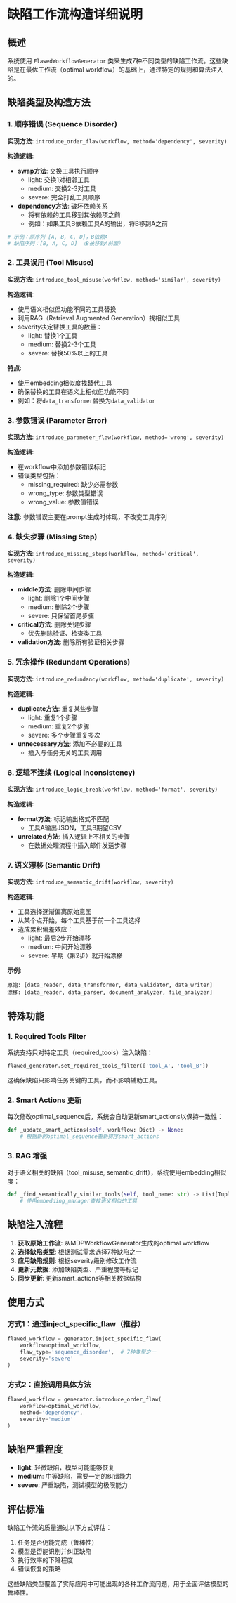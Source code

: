 # 缺陷工作流构造详细说明

## 概述

系统使用 `FlawedWorkflowGenerator` 类来生成7种不同类型的缺陷工作流。这些缺陷是在最优工作流（optimal workflow）的基础上，通过特定的规则和算法注入的。

## 缺陷类型及构造方法

### 1. 顺序错误 (Sequence Disorder)

**实现方法**: `introduce_order_flaw(workflow, method='dependency', severity)`

**构造逻辑**:
- **swap方法**: 交换工具执行顺序
  - light: 交换1对相邻工具
  - medium: 交换2-3对工具
  - severe: 完全打乱工具顺序
- **dependency方法**: 破坏依赖关系
  - 将有依赖的工具移到其依赖项之前
  - 例如：如果工具B依赖工具A的输出，将B移到A之前

```python
# 示例：原序列 [A, B, C, D]，B依赖A
# 缺陷序列：[B, A, C, D] （B被移到A前面）
```

### 2. 工具误用 (Tool Misuse)

**实现方法**: `introduce_tool_misuse(workflow, method='similar', severity)`

**构造逻辑**:
- 使用语义相似但功能不同的工具替换
- 利用RAG（Retrieval Augmented Generation）找相似工具
- severity决定替换工具的数量：
  - light: 替换1个工具
  - medium: 替换2-3个工具
  - severe: 替换50%以上的工具

**特点**:
- 使用embedding相似度找替代工具
- 确保替换的工具在语义上相似但功能不同
- 例如：将`data_transformer`替换为`data_validator`

### 3. 参数错误 (Parameter Error)

**实现方法**: `introduce_parameter_flaw(workflow, method='wrong', severity)`

**构造逻辑**:
- 在workflow中添加参数错误标记
- 错误类型包括：
  - missing_required: 缺少必需参数
  - wrong_type: 参数类型错误
  - wrong_value: 参数值错误

**注意**: 参数错误主要在prompt生成时体现，不改变工具序列

### 4. 缺失步骤 (Missing Step)

**实现方法**: `introduce_missing_steps(workflow, method='critical', severity)`

**构造逻辑**:
- **middle方法**: 删除中间步骤
  - light: 删除1个中间步骤
  - medium: 删除2个步骤
  - severe: 只保留首尾步骤
- **critical方法**: 删除关键步骤
  - 优先删除验证、检查类工具
- **validation方法**: 删除所有验证相关步骤

### 5. 冗余操作 (Redundant Operations)

**实现方法**: `introduce_redundancy(workflow, method='duplicate', severity)`

**构造逻辑**:
- **duplicate方法**: 重复某些步骤
  - light: 重复1个步骤
  - medium: 重复2个步骤
  - severe: 多个步骤重复多次
- **unnecessary方法**: 添加不必要的工具
  - 插入与任务无关的工具调用

### 6. 逻辑不连续 (Logical Inconsistency)

**实现方法**: `introduce_logic_break(workflow, method='format', severity)`

**构造逻辑**:
- **format方法**: 标记输出格式不匹配
  - 工具A输出JSON，工具B期望CSV
- **unrelated方法**: 插入逻辑上不相关的步骤
  - 在数据处理流程中插入邮件发送步骤

### 7. 语义漂移 (Semantic Drift)

**实现方法**: `introduce_semantic_drift(workflow, severity)`

**构造逻辑**:
- 工具选择逐渐偏离原始意图
- 从某个点开始，每个工具基于前一个工具选择
- 造成累积偏差效应：
  - light: 最后2步开始漂移
  - medium: 中间开始漂移
  - severe: 早期（第2步）就开始漂移

**示例**:
```
原始: [data_reader, data_transformer, data_validator, data_writer]
漂移: [data_reader, data_parser, document_analyzer, file_analyzer]
```

## 特殊功能

### 1. Required Tools Filter

系统支持只对特定工具（required_tools）注入缺陷：
```python
flawed_generator.set_required_tools_filter(['tool_A', 'tool_B'])
```

这确保缺陷只影响任务关键的工具，而不影响辅助工具。

### 2. Smart Actions 更新

每次修改optimal_sequence后，系统会自动更新smart_actions以保持一致性：
```python
def _update_smart_actions(self, workflow: Dict) -> None:
    # 根据新的optimal_sequence重新排序smart_actions
```

### 3. RAG 增强

对于语义相关的缺陷（tool_misuse, semantic_drift），系统使用embedding相似度：
```python
def _find_semantically_similar_tools(self, tool_name: str) -> List[Tuple[str, float]]:
    # 使用embedding_manager查找语义相似的工具
```

## 缺陷注入流程

1. **获取原始工作流**: 从MDPWorkflowGenerator生成的optimal workflow
2. **选择缺陷类型**: 根据测试需求选择7种缺陷之一
3. **应用缺陷规则**: 根据severity级别修改工作流
4. **更新元数据**: 添加缺陷类型、严重程度等标记
5. **同步更新**: 更新smart_actions等相关数据结构

## 使用方式

### 方式1：通过inject_specific_flaw（推荐）
```python
flawed_workflow = generator.inject_specific_flaw(
    workflow=optimal_workflow,
    flaw_type='sequence_disorder',  # 7种类型之一
    severity='severe'
)
```

### 方式2：直接调用具体方法
```python
flawed_workflow = generator.introduce_order_flaw(
    workflow=optimal_workflow,
    method='dependency',
    severity='medium'
)
```

## 缺陷严重程度

- **light**: 轻微缺陷，模型可能能够恢复
- **medium**: 中等缺陷，需要一定的纠错能力
- **severe**: 严重缺陷，测试模型的极限能力

## 评估标准

缺陷工作流的质量通过以下方式评估：
1. 任务是否仍能完成（鲁棒性）
2. 模型是否能识别并纠正缺陷
3. 执行效率的下降程度
4. 错误恢复的策略

这些缺陷类型覆盖了实际应用中可能出现的各种工作流问题，用于全面评估模型的鲁棒性。